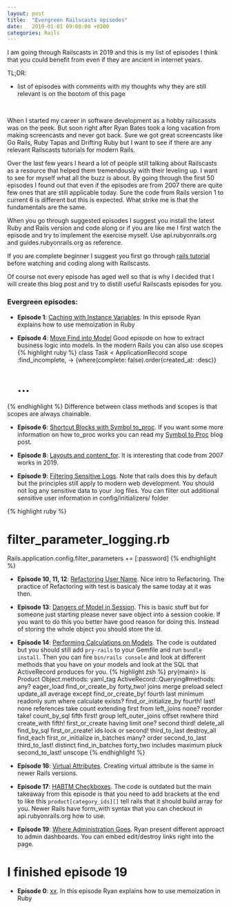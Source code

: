 ```yaml
---
layout: post
title:  "Evergreen Railscasts episodes"
date:   2019-01-01 09:00:00 +0200
categories: Rails
---
```


I am going through Railscasts in 2019 and this is my list of episodes I think that you could benefit from even if they are ancient in internet years.

TL;DR:
  - list of episodes with comments with my thoughts why they are still relevant is on the bootom of this page

  <br>

When I started my career in software development as a hobby railscassts was on the peek. But soon right after Ryan Bates took a long vacation from making screencasts and never got back. Sure we got great screencasts like Go Rails, Ruby Tapas and Drifting Ruby but I want to see if there are any relevant Railscasts tutorials for modern Rails.

Over the last few years I heard a lot of people still talking about Railscasts as a resource that helped them tremendously with their leveling up. I want to see for myself what all the buzz is about. By going through the first 50 episodes I found out that even if the episodes are from 2007 there are quite few ones that are still applicable today. Sure the code from Rails version 1 to current 6 is different but this is expected. What strike me is that the fundamentals are the same.

When you go through suggested episodes I suggest you install the latest Ruby and Rails version and code along or if you are like me I first watch the episode and try to implement the exercise myself. Use api.rubyonrails.org and guides.rubyonrails.org as reference.

If you are complete beginner I suggest you first go through [rails tutorial](https://www.railstutorial.org/book) before watching and coding along with Railscasts.

Of course not every episode has aged well so that is why I decided that I will create this blog post and try to distill useful Railscasts episodes for you.

### Evergreen episodes:
- **Episode 1**: [Caching with Instance Variables](http://railscasts.com/episodes/1-caching-with-instance-variables?view=asciicast). In this episode Ryan explains how to use memoization in Ruby

- **Episode 4**: [Move Find into Model](http://railscasts.com/episodes/4-move-find-into-model?view=asciicast)
Good episode on how to extract business logic into models. In the modern Rails you can also use scopes
{% highlight ruby %}
class Task < ApplicationRecord
  scope :find_incomplete, -> {where(complete: false).order(created_at: :desc)}
  # ...
{% endhighlight %}
Difference between class methods and scopes is that scopes are always chainable.

- **Episode 6**: [Shortcut Blocks with Symbol to_proc](http://railscasts.com/episodes/6-shortcut-blocks-with-symbol-to-proc). If you want some more information on how to_proc works you can read my [Symbol to Proc](https://tonidezman.github.io/ruby/2018/12/24/symbol-to-proc.html) blog post.

- **Episode 8**: [Layouts and content_for](http://railscasts.com/episodes/8-layouts-and-content-for). It is interesting that code from 2007 works in 2019.

- **Episode 9**: [Filtering Sensitive Logs](http://railscasts.com/episodes/9-filtering-sensitive-logs). Note that rails does this by default but the principles still apply to modern web development. You should not log any sensitive data to your .log files. You can filter out additional sensitive user information in config/initializers/ folder

{% highlight ruby %}
# filter_parameter_logging.rb
Rails.application.config.filter_parameters += [:password]
{% endhighlight %}

- **Episode 10, 11, 12**: [Refactoring User Name](http://railscasts.com/episodes/10-refactoring-user-name-part-1?view=asciicast). Nice intro to Refactoring. The practice of Refactoring with test is basicaly the same today at it was then.

- **Episode 13**: [Dangers of Model in Session](http://railscasts.com/episodes/13-dangers-of-model-in-session?view=asciicast). This is basic stuff but for someone just starting please never save object into a session cookie. If you want to do this you better have good reason for doing this. Instead of storing the whole object you should store the id.

- **Episode 14**: [Performing Calculations on Models](http://railscasts.com/episodes/14-performing-calculations-on-models). The code is outdated but you should still add `pry-rails` to your Gemfile and run `bundle install`. Then you can fire `bin/rails console` and look at different methods that you have on your models and look at the SQL that ActiveRecord produces for you.
{% highlight zsh %}
pry(main)> ls Product
Object.methods: yaml_tag
ActiveRecord::Querying#methods:
  any?          eager_load       find_or_create_by      forty_two!  joins             merge    preload          select          update_all
  average       except           find_or_create_by!     fourth      last              minimum  readonly         sum             where
  calculate     exists?          find_or_initialize_by  fourth!     last!             none     references       take
  count         extending        first                  from        left_joins        none?    reorder          take!
  count_by_sql  fifth            first!                 group       left_outer_joins  offset   rewhere          third
  create_with   fifth!           first_or_create        having      limit             one?     second           third!
  delete_all    find_by_sql      first_or_create!       ids         lock              or       second!          third_to_last
  destroy_all   find_each        first_or_initialize    in_batches  many?             order    second_to_last   third_to_last!
  distinct      find_in_batches  forty_two              includes    maximum           pluck    second_to_last!  unscope
{% endhighlight %}

- **Episode 16**: [Virtual Attributes](http://railscasts.com/episodes/16-virtual-attributes). Creating virtual attribute is the same in newer Rails versions.

- **Episode 17**: [HABTM Checkboxes](http://railscasts.com/episodes/17-habtm-checkboxes). The code is outdated but the main takeaway from this episode is that you need to add brackets at the end to like this `product[category_ids][]` tell rails that it should build array for you. Newer Rails have form_with syntax that you can checkout in api.rubyonrails.org how to use.

- **Episode 19**: [Where Administration Goes](http://railscasts.com/episodes/19-where-administration-goes?view=asciicast). Ryan present different approact to admin dashboards. You can embed edit/destroy links right into the page.

# I finished episode 19
- **Episode 0**: [xx](xx). In this episode Ryan explains how to use memoization in Ruby
